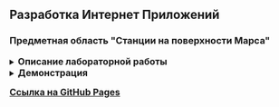## Разработка Интернет Приложений

### Предметная область "Станции на поверхности Марса"

<details style="font-size: 14px;">
<summary>
<span style="font-size: 16px; font-weight: bold;">Описание лабораторной работы</span>
</summary>

- **Цель работы**: Разработка базового SPA на React
- **Порядок показа**: показать две страницы фронтенда в браузере из `localhost` с бэкендом, а в `GitHub Pages` с mock на телефоне, применить фильтрацию услуг. Внести изменения в БД, показать их во фронтенде. Объяснить код компонентов для фильтрации, передаваемые props, хуки, вызовы fetch.
- **Контрольные вопросы**: react, props, компонент, элемент, состояние, хуки, жизненный цикл компонента
- **Deployment диаграмма** все узлы и компоненты системы: фронтенда, web-сервера со статикой, веб-сервиса, базы данных и других хранилищ и тд. Узлы соединить протоколами, компоненты фронтенда и бэкенда поместить в узлах, указать API между ними.
- **Задание**: Разработать две страницы фронтенд приложения на `React`, `TS` и подключить его к веб-сервису. Подготовить ТЗ на итоговую систему.

Разработать базовый интерфейс приложения на `React` для `гостя`, аналогичный двум страницам из лабораторной работы №1 для просмотра `услуг`. При этом на странице списка `услуг` должны быть все необходимые фильтры (по диапазону дат, названию, цене) с фильтрацией на бэкенде. Использовать компоненты `React-Bootstrap`. Для карточек предусмотреть изображение по-умолчанию, если поле в `услуге` пустое. Необходимо развернуть фронтенд на `GitHub Pages`.

В приложении должны быть навигационная панель `navbar` для списка базовых страниц, а также самописная навигационная цепочка `breadcrumbs`, где отображается путь от базовой страницы к текущей. В этой лабораторной никакого `Redux`, а `Context` вообще в курсе использовать нельзя.

Содержимое карточек получать из веб-сервиса лабораторной №3. Ajax-запросы написать самостоятельно через `fetch`. Ограничение с `CORS` решить через проксирование `React`. В методах `fetch` предусмотреть получение данных из коллекции с `mock`-объектами при отсутствии доступа к вашему бэкенду.

* [Методические указания](/tutorials/lab4/lab4_tutorial.md)

**ТЗ** на итоговую систему (сплошная нумерация):
1. **цель**
2. **назначение** - краткое описание для чего, кто работает в системе
3. **задачи**
4. **методы веб-сервиса** таблицей с группировкой по доменам: метод, url, описание, входные, выходные данные
5. **Функциональные требования** - список окон и какие действия для каких групп пользователей доступны. Указать, какие методы бэкенда при этом вызываются. 8 страниц:

* гость: регистрация, аутентификация, список услуг, одна услуга

* создатель заявки: конструктор заявки, список заявок

* модератор: список услуг таблицей, редактирование/создание услуги

6. **требования к аппаратному** обеспечению для сервера и клиента
7. **требования к программному** обеспечению с версиями для серверных компонентов и для клиента

</details>

<details style="font-size: 14px;">
<summary>
<span style="font-size: 16px; font-weight: bold;">Демонстрация</span>
</summary>

- Главное меню
![img.png](img/img.png)
- Список географических объектов
![img_1.png](img/img_1.png)
- Данные о географическом объекте
![img_2.png](img/img_2.png)

- Список mock-географических объектов
![img_3.png](img/img_3.png)
- Данные о mock-географическом объекте
![img_4.png](img/img_4.png)

</details>

[<span style="font-size: 16px; font-weight: bold;">Ссылка на GitHub Pages</span>](https://redalexdad.github.io/MarsStationFrontend/)